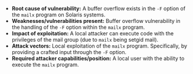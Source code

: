 - **Root cause of vulnerability:** A buffer overflow exists in the `-F` option of the `mailx` program on Solaris systems.
- **Weaknesses/vulnerabilities present:** Buffer overflow vulnerability in the handling of the `-F` option within the `mailx` program.
- **Impact of exploitation:** A local attacker can execute code with the privileges of the mail group (due to `mailx` being setgid mail).
- **Attack vectors:** Local exploitation of the `mailx` program. Specifically, by providing a crafted input through the `-F` option.
- **Required attacker capabilities/position:** A local user with the ability to execute the `mailx` program.